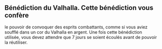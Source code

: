 ## Bénédiction du Valhalla. Cette bénédiction vous confère

le pouvoir de convoquer des esprits combattants, comme si
vous aviez soufflé dans un cor du Valhalla en argent. Une fois
cette bénédiction utilisée, vous devez attendre que 7 jours se
soient écoulés avant de pouvoir la réutiliser.
